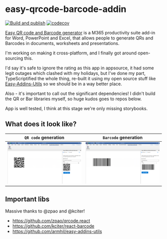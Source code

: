 # easy-qrcode-barcode-addin

[![Build and publish](https://github.com/armhil/easy-qrcode-barcode-addin/actions/workflows/main.yml/badge.svg)](https://github.com/armhil/easy-qrcode-barcode-addin/actions/workflows/main.yml)
[![codecov](https://codecov.io/gh/armhil/easy-qrcode-barcode-addin/graph/badge.svg?token=BQYL5Z1E7W)](https://codecov.io/gh/armhil/easy-qrcode-barcode-addin)

[Easy QR code and Barcode generator](https://appsource.microsoft.com/en/product/office/WA200002492?tab=Overview) is a M365 productivity suite add-in for Word, PowerPoint and Excel, that allows people to generate QRs and Barcodes in documents, worksheets and presentations. 

I'm working on making it cross-platform, and I finally got around open-sourcing this.

I'd say it's safe to ignore the rating as this app in appsource, it had some legit outages which clashed with my holidays, but I've done my part, TypeScriptified the whole thing, re-built it using my open source stuff like [Easy-Addins-Utils](https://github.com/armhil/easy-addins-utils) so we should be in a way better place.

Also - it's important to call out the significant dependencies! I didn't build the QR or Bar libraries myself, so huge kudos goes to repos below.

App is well tested, I think at this stage we're only missing storybooks. 

## What does it look like?

`QR code` generation | `Barcode` generation
:-------------------------:|:-------------------------:
![](https://github.com/armhil/easy-qrcode-barcode-addin/blob/main/submission/screenshots/sc2.png)  |  ![](https://github.com/armhil/easy-qrcode-barcode-addin/blob/main/submission/screenshots/sc4.png)


## Important libs
Massive thanks to @zpao and @kciter! 

* https://github.com/zpao/qrcode.react
* https://github.com/kciter/react-barcode
* https://github.com/armhil/easy-addins-utils
